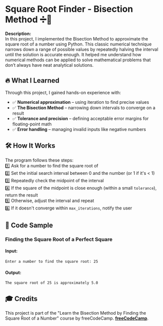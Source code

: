 # Square Root Finder - Bisection Method ➗📐  

**Description:**  
In this project, I implemented the Bisection Method to approximate the square root 
of a number using Python. This classic numerical technique narrows down a 
range of possible values by repeatedly halving the interval until the solution is accurate enough.
It helped me understand how numerical methods can be applied to solve mathematical problems that don’t always have neat analytical solutions.  

## 🔥 What I Learned  
Through this project, I gained hands-on experience with:  
- ✅ **Numerical approximation** – using iteration to find precise values
- ✅ **The Bisection Method** – narrowing down intervals to converge on a result
- ✅ **Tolerance and precision** – defining acceptable error margins for floating-point math
- ✅ **Error handling** – managing invalid inputs like negative numbers

## 🛠 How It Works  
The program follows these steps:  
1️⃣ Ask for a number to find the square root of  
2️⃣ Set the initial search interval between 0 and the number (or 1 if it's < 1)  
3️⃣ Repeatedly check the midpoint of the interval  
4️⃣ If the square of the midpoint is close enough (within a small ```tolerance```), return the result  
5️⃣ Otherwise, adjust the interval and repeat  
6️⃣ If it doesn't converge within ```max_iterations```, notify the user  

## 🔢 Code Sample  
### Finding the Square Root of a Perfect Square

#### Input:
```
Enter a number to find the square root: 25
```
#### Output:
```
The square root of 25 is approximately 5.0
```

## 🎓 Credits
This project is part of the "Learn the Bisection Method by Finding the Square Root of a Number" course by freeCodeCamp. **[freeCodeCamp](https://www.freecodecamp.org/learn/scientific-computing-with-python/)**.  
